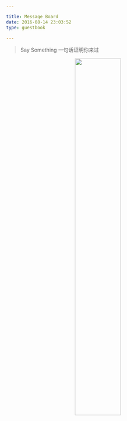 ```yaml
---

title: Message Board
date: 2016-08-14 23:03:52
type: guestbook

---
```



<blockquote class="blockquote-center"> Say Something 一句话证明你来过 </blockquote>

<center><img src="/images/logo.png" width="50%" site logo></center>


<div class="ds-recent-visitors" data-num-items="28" data-avatar-size="42" id="ds-recent-visitors"></div>